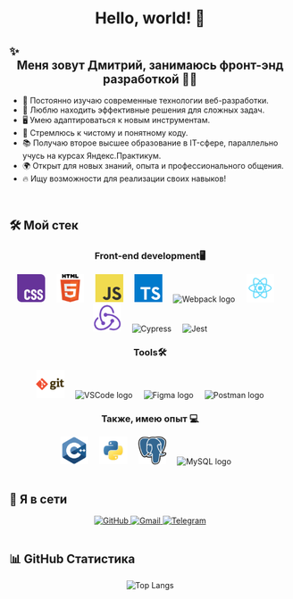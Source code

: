 <div align="center">
  <h1>Hello, world! 👋</h1>
</div>  

## ✨ <div align="center">Меня зовут Дмитрий, занимаюсь фронт-энд разработкой 👨‍💻</div>  

- 🌟 Постоянно изучаю современные технологии веб-разработки.  
- 🔧 Люблю находить эффективные решения для сложных задач.  
- 🖥 Умею адаптироваться к новым инструментам.  
- 📝 Стремлюсь к чистому и понятному коду.  
- 📚 Получаю второе высшее образование в IT-сфере, параллельно учусь на курсах Яндекс.Практикум.  
- 🌍 Открыт для новых знаний, опыта и профессионального общения.
- 🔥 Ищу возможности для реализации своих навыков!

<br/>  

## 🛠 Мой стек  

###  <div align="center">Front-end development🖥</div>  
<div align="center"> 
   <img src="https://raw.githubusercontent.com/github/explore/80688e429a7d4ef2fca1e82350fe8e3517d3494d/topics/css/css.png" alt="CSS logo" title="CSS" height="50" />
   <img width="12" />
   <img src="https://raw.githubusercontent.com/github/explore/80688e429a7d4ef2fca1e82350fe8e3517d3494d/topics/html/html.png" alt="HTML logo" title="HTML" height="50" />
   <img width="12" />
   <img src="https://raw.githubusercontent.com/github/explore/80688e429a7d4ef2fca1e82350fe8e3517d3494d/topics/javascript/javascript.png" alt="JavaScript logo" title="JavaScript" height="50" />
   <img width="12" />
   <img src="https://raw.githubusercontent.com/github/explore/80688e429a7d4ef2fca1e82350fe8e3517d3494d/topics/typescript/typescript.png" alt="TypeScript logo" title="TypeScript" height="50" />
   <img width="12" />
   <img src="https://raw.githubusercontent.com/webpack/media/master/logo/icon-square-big.png" alt="Webpack logo" title="Webpack" height="50" />
   <img width="12" />
   <img src="https://raw.githubusercontent.com/github/explore/80688e429a7d4ef2fca1e82350fe8e3517d3494d/topics/react/react.png" alt="React" title="React" height="50" />
   <img width="12" />
   <img src="https://raw.githubusercontent.com/github/explore/80688e429a7d4ef2fca1e82350fe8e3517d3494d/topics/redux/redux.png" alt="Redux" title="Redux" height="50" />
   <img width="12" />
   <img src="https://avatars.githubusercontent.com/u/8908513?s=200&v=4" alt="Cypress" title="E2E testing Cypress" height="50" />
   <img width="12" />
   <img src="https://ih1.redbubble.net/image.404023256.1965/st,small,507x507-pad,600x600,f8f8f8.u2.jpg" alt="Jest" title="E2E testing Jest" height="50" />
</div>

###  <div align="center">Tools🛠</div>  
<div align="center">  
   <img src="https://raw.githubusercontent.com/github/explore/9d47da057258d668c7dba9e9bb9cfcd45e2226e9/topics/git/git.png" alt="Git logo" title="Git" height="50" />
  <img width="12" />
   <img src="https://repository-images.githubusercontent.com/625335362/ac3e2ab3-efe4-4482-b19d-26d1700e3262" alt="VSCode logo" title="VSCode" height="50" />
   <img width="12" />
   <img src="https://www.pixartprinting.it/blog/wp-content/uploads/2022/12/figma_logo.png" alt="Figma logo" title="Figma" height="50" />
   <img width="12" />
   <img src="https://ucarecdn.com/a1fe06da-7fe5-4e40-9726-267b4e91934c/" alt="Postman logo" title="Postman" height="50" />
</div>

###  <div align="center">Также, имею опыт 💻</div>  
<div align="center">  
  <img src="https://raw.githubusercontent.com/github/explore/180320cffc25f4ed1bbdfd33d4db3a66eeeeb358/topics/cpp/cpp.png" alt="C++ logo" title="C++" height="50" />
  <img width="12" />
  <img src="https://raw.githubusercontent.com/github/explore/80688e429a7d4ef2fca1e82350fe8e3517d3494d/topics/python/python.png" alt="Python logo" title="Python" height="50" />
  <img width="12" />
  <img src="https://raw.githubusercontent.com/github/explore/80688e429a7d4ef2fca1e82350fe8e3517d3494d/topics/postgresql/postgresql.png" alt="PgSQL logo" title="PgSQL" height="50" />
  <img width="12" />
  <img src="https://www.mysql.com/common/logos/logo-mysql-170x115.png" alt="MySQL logo" title="MySQL" height="50" />
  <img width="12" />
</div>

<br/>  

## 🔗 Я в сети   
<div align="center">
  <a href="https://github.com/DmitriyKyznetsov" target="_blank">
    <img src="https://img.shields.io/badge/github-%2324292e.svg?&style=for-the-badge&logo=github&logoColor=white" alt="GitHub" />
  </a>
  <a href="mailto:dmitriy.kuznetsov.2022@gmail.com" target="_blank">
    <img src="https://img.shields.io/badge/gmail-%2324292e.svg?&style=for-the-badge&logo=gmail&logoColor=white" alt="Gmail" />
  </a>
  <a href="http://t.me/KyznetsovDmitriy" target="_blank">
    <img src="https://img.shields.io/badge/telegram-%2324292e.svg?&style=for-the-badge&logo=telegram&logoColor=white" alt="Telegram" />
  </a>  
</div>  
  
<br/>

## 📊 GitHub Статистика  
<div align="center">
  <img src="https://github-readme-stats.vercel.app/api/top-langs/?username=DmitriyKyznetsov&hide_border=true&layout=compact" alt="Top Langs" />
</div>  

<br/>

